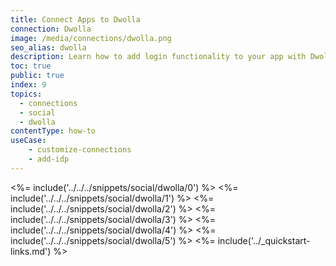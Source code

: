 ```yaml
---
title: Connect Apps to Dwolla
connection: Dwolla
image: /media/connections/dwolla.png
seo_alias: dwolla
description: Learn how to add login functionality to your app with Dwolla. You will need to obtain a Client Id and Client Secret for Dwolla.
toc: true
public: true
index: 9
topics:
  - connections
  - social
  - dwolla
contentType: how-to
useCase:
    - customize-connections
    - add-idp
---
```

<%= include('../../../snippets/social/dwolla/0') %> 
<%= include('../../../snippets/social/dwolla/1') %> 
<%= include('../../../snippets/social/dwolla/2') %> 
<%= include('../../../snippets/social/dwolla/3') %> 
<%= include('../../../snippets/social/dwolla/4') %> 
<%= include('../../../snippets/social/dwolla/5') %> 
<%= include('../_quickstart-links.md') %>
